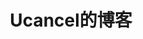 ---
title: Ucancel的博客
menu:
    main:
        name: 主页
        weight: -100
        params:
            icon: home
---